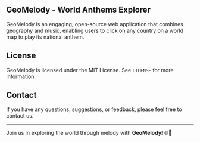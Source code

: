 ## GeoMelody - World Anthems Explorer
GeoMelody is an engaging, open-source web application that combines geography and music, enabling users to click on any country on a world map to play its national anthem.

## License
GeoMelody is licensed under the MIT License. See `LICENSE` for more information.

## Contact
If you have any questions, suggestions, or feedback, please feel free to contact us.

---

Join us in exploring the world through melody with **GeoMelody**! 🌐🎵
